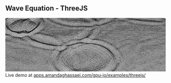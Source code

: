 ## Wave Equation - ThreeJS

![Wave Equation - ThreeJS](./main.png)  
Live demo at [apps.amandaghassaei.com/gpu-io/examples/threejs/](https://apps.amandaghassaei.com/gpu-io/examples/threejs/)
